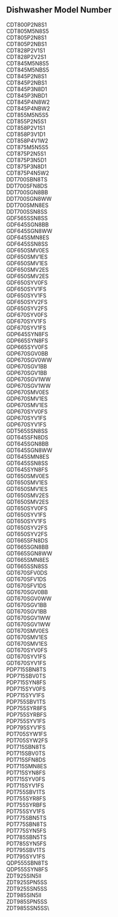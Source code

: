 ##  Dishwasher Model Number
CDT800P2N8S1\
CDT805M5N8S5\
CDT805P2N8S1\
CDT805P2NBS1\
CDT828P2V1S1\
CDT828P2V2S1\
CDT845M5N8S5\
CDT845M5NBS5\
CDT845P2N8S1\
CDT845P2NBS1\
CDT845P3N8D1\
CDT845P3NBD1\
CDT845P4N8W2\
CDT845P4NBW2\
CDT855M5N5S5\
CDT855P2N5S1\
CDT858P2V1S1\
CDT858P3V1D1\
CDT858P4V1W2\
CDT875M5N5S5\
CDT875P2N5S1\
CDT875P3N5D1\
CDT875P3N8D1\
CDT875P4N5W2\
DDT700SBN8TS\
DDT700SFN8DS\
DDT700SGN8BB\
DDT700SGN8WW\
DDT700SMN8ES\
DDT700SSN8SS\
GDF565SSN8SS\
GDF645SGN8BB\
GDF645SGN8WW\
GDF645SMN8ES\
GDF645SSN8SS\
GDF650SMV0ES\
GDF650SMV1ES\
GDF650SMV1ES\
GDF650SMV2ES\
GDF650SMV2ES\
GDF650SYV0FS\
GDF650SYV1FS\
GDF650SYV1FS\
GDF650SYV2FS\
GDF650SYV2FS\
GDF670SYV0FS\
GDF670SYV1FS\
GDF670SYV1FS\
GDP645SYN8FS\
GDP665SYN8FS\
GDP665SYV0FS\
GDP670SGV0BB\
GDP670SGV0WW\
GDP670SGV1BB\
GDP670SGV1BB\
GDP670SGV1WW\
GDP670SGV1WW\
GDP670SMV0ES\
GDP670SMV1ES\
GDP670SMV1ES\
GDP670SYV0FS\
GDP670SYV1FS\
GDP670SYV1FS\
GDT565SSN8SS\
GDT645SFN8DS\
GDT645SGN8BB\
GDT645SGN8WW\
GDT645SMN8ES\
GDT645SSN8SS\
GDT645SYN8FS\
GDT650SMV0ES\
GDT650SMV1ES\
GDT650SMV1ES\
GDT650SMV2ES\
GDT650SMV2ES\
GDT650SYV0FS\
GDT650SYV1FS\
GDT650SYV1FS\
GDT650SYV2FS\
GDT650SYV2FS\
GDT665SFN8DS\
GDT665SGN8BB\
GDT665SGN8WW\
GDT665SMN8ES\
GDT665SSN8SS\
GDT670SFV0DS\
GDT670SFV1DS\
GDT670SFV1DS\
GDT670SGV0BB\
GDT670SGV0WW\
GDT670SGV1BB\
GDT670SGV1BB\
GDT670SGV1WW\
GDT670SGV1WW\
GDT670SMV0ES\
GDT670SMV1ES\
GDT670SMV1ES\
GDT670SYV0FS\
GDT670SYV1FS\
GDT670SYV1FS\
PDP715SBN8TS\
PDP715SBV0TS\
PDP715SYN8FS\
PDP715SYV0FS\
PDP715SYV1FS\
PDP755SBV1TS\
PDP755SYR8FS\
PDP755SYRBFS\
PDP755SYV1FS\
PDP795SYV1FS\
PDT705SYW1FS\
PDT705SYW2FS\
PDT715SBN8TS\
PDT715SBV0TS\
PDT715SFN8DS\
PDT715SMN8ES\
PDT715SYN8FS\
PDT715SYV0FS\
PDT715SYV1FS\
PDT755SBV1TS\
PDT755SYR8FS\
PDT755SYRBFS\
PDT755SYV1FS\
PDT775SBN5TS\
PDT775SBN8TS\
PDT775SYN5FS\
PDT785SBN5TS\
PDT785SYN5FS\
PDT795SBV1TS\
PDT795SYV1FS\
QDP555SBN8TS\
QDP555SYN8FS\
ZDT925SIN5II\
ZDT925SPN5SS\
ZDT925SSN5SS\
ZDT985SIN5II\
ZDT985SPN5SS\
ZDT985SSN5SS\
